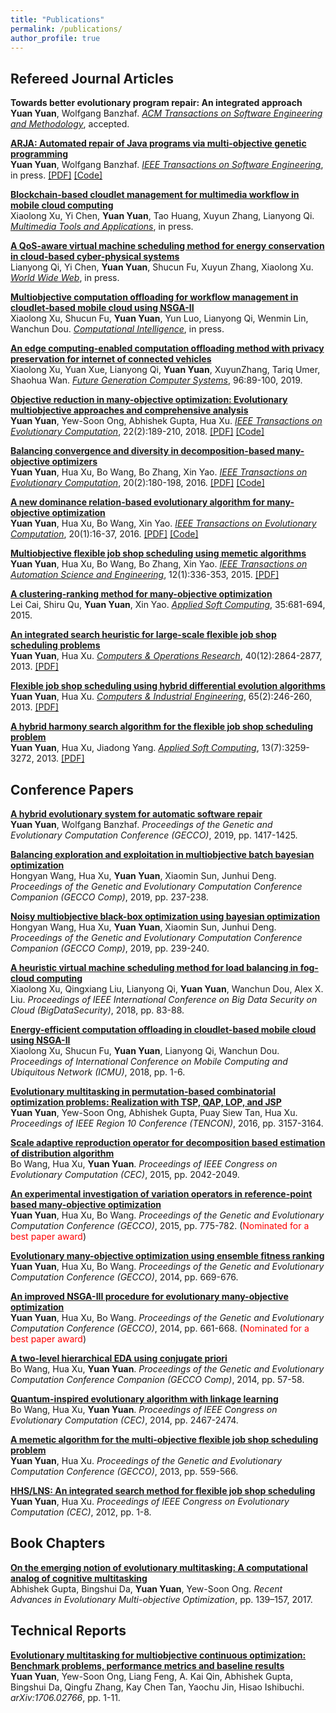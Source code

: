 ```yaml
---
title: "Publications"
permalink: /publications/
author_profile: true
---
```


## Refereed Journal Articles

<b>Towards better evolutionary program repair: An integrated approach</b> <br> 
<b>Yuan Yuan</b>, Wolfgang Banzhaf.
<i>[ACM Transactions on Software Engineering and Methodology](https://tosem.acm.org)</i>, accepted.

<b>[ARJA: Automated repair of Java programs via multi-objective genetic programming](https://doi.org/10.1109/TSE.2018.2874648)</b> <br> 
<b>Yuan Yuan</b>, Wolfgang Banzhaf.
<i>[IEEE Transactions on Software Engineering](https://www.computer.org/csdl/journal/ts)</i>, in press.
[[PDF]](http://yyxhdy.github.io/files/TSE2018.pdf)
[[Code]](https://github.com/yyxhdy/arja)


<b>[Blockchain-based cloudlet management for multimedia workflow in mobile cloud computing](https://doi.org/10.1007/s11042-019-07900-x)</b> <br> 
Xiaolong Xu, Yi Chen, <b>Yuan Yuan</b>, Tao Huang, Xuyun Zhang, Lianyong Qi.
<i>[Multimedia Tools and Applications](https://link.springer.com/journal/11042)</i>, in press.


<b>[A QoS-aware virtual machine scheduling method for energy conservation in cloud-based cyber-physical systems](https://doi.org/10.1007/s11280-019-00684-y)</b> <br> 
Lianyong Qi, Yi Chen, <b>Yuan Yuan</b>, Shucun Fu, Xuyun Zhang, Xiaolong Xu.
<i>[World Wide Web](https://link.springer.com/journal/11280)</i>, in press.


<b>[Multiobjective computation offloading for workflow management in cloudlet‐based mobile cloud using NSGA-II](https://doi.org/10.1111/coin.12197)</b> <br> 
Xiaolong Xu, Shucun Fu, <b>Yuan Yuan</b>, Yun Luo, Lianyong Qi, Wenmin Lin, Wanchun Dou.
<i>[Computational Intelligence](https://onlinelibrary.wiley.com/journal/14678640)</i>, in press.


<b>[An edge computing-enabled computation offloading method with privacy preservation for internet of connected vehicles](https://doi.org/10.1016/j.future.2019.01.012)</b> <br> 
Xiaolong Xu, Yuan Xue, Lianyong Qi, <b>Yuan Yuan</b>, XuyunZhang, Tariq Umer, Shaohua Wan.
<i>[Future Generation Computer Systems](https://www.journals.elsevier.com/future-generation-computer-systems)</i>, 96:89-100, 2019.


<b>[Objective reduction in many-objective optimization: Evolutionary multiobjective approaches and comprehensive analysis](https://doi.org/10.1109/TEVC.2017.2672668)</b> <br> 
<b>Yuan Yuan</b>, Yew-Soon Ong, Abhishek Gupta, Hua Xu.
<i>[IEEE Transactions on Evolutionary Computation](https://cis.ieee.org/publications/t-evolutionary-computation)</i>, 22(2):189-210, 2018.
[[PDF]](http://yyxhdy.github.io/files/TEVC2018.pdf)
[[Code]](https://github.com/yyxhdy/MOOR)

<b>[Balancing convergence and diversity in decomposition-based many-objective optimizers](https://doi.org/10.1109/TEVC.2015.2443001)</b> <br> 
<b>Yuan Yuan</b>, Hua Xu, Bo Wang, Bo Zhang, Xin Yao.
<i>[IEEE Transactions on Evolutionary Computation](https://cis.ieee.org/publications/t-evolutionary-computation)</i>, 20(2):180-198, 2016. 
[[PDF]](https://ieeexplore.ieee.org/stamp/stamp.jsp?tp=&arnumber=7120115)
[[Code]](http://yyxhdy.github.io/files/TEVC2016_BCDOptimizers.zip)

<b>[A new dominance relation-based evolutionary algorithm for many-objective optimization](https://doi.org/10.1109/TEVC.2015.2420112)</b> <br> 
<b>Yuan Yuan</b>, Hua Xu, Bo Wang, Xin Yao.
<i>[IEEE Transactions on Evolutionary Computation](https://cis.ieee.org/publications/t-evolutionary-computation)</i>, 20(1):16-37, 2016.
[[PDF]](https://ieeexplore.ieee.org/stamp/stamp.jsp?tp=&arnumber=7080938)
[[Code]](https://github.com/yyxhdy/ManyEAs)


<b>[Multiobjective flexible job shop scheduling using memetic algorithms](https://doi.org/10.1109/TASE.2013.2274517)</b> <br> 
<b>Yuan Yuan</b>, Hua Xu, Bo Wang, Bo Zhang, Xin Yao.
<i>[IEEE Transactions on Automation Science and Engineering](https://www.ieee-ras.org/publications/t-ase)</i>, 12(1):336-353, 2015.
[[PDF]](http://yyxhdy.github.io/files/TASE2015.pdf)


<b>[A clustering-ranking method for many-objective optimization](https://doi.org/10.1016/j.asoc.2015.06.020)</b> <br> 
Lei Cai, Shiru Qu, <b>Yuan Yuan</b>, Xin Yao.
<i>[Applied Soft Computing](https://www.journals.elsevier.com/applied-soft-computing)</i>, 35:681-694, 2015.



<b>[An integrated search heuristic for large-scale flexible job shop scheduling problems](https://doi.org/10.1016/j.cor.2013.06.010)</b> <br> 
<b>Yuan Yuan</b>, Hua Xu.
<i>[Computers & Operations Research](https://www.journals.elsevier.com/computers-and-operations-research)</i>, 40(12):2864-2877, 2013.
[[PDF]](http://yyxhdy.github.io/files/CAOR2013.pdf)


<b>[Flexible job shop scheduling using hybrid differential evolution algorithms](https://doi.org/10.1016/j.cie.2013.02.022)</b> <br> 
<b>Yuan Yuan</b>, Hua Xu.
<i>[Computers & Industrial Engineering](https://www.journals.elsevier.com/computers-and-industrial-engineering)</i>, 65(2):246-260, 2013.
[[PDF]](http://yyxhdy.github.io/files/CAIE2013.pdf)


<b>[A hybrid harmony search algorithm for the flexible job shop scheduling problem](https://doi.org/10.1016/j.asoc.2013.02.013)</b> <br> 
<b>Yuan Yuan</b>, Hua Xu, Jiadong Yang.
<i>[Applied Soft Computing](https://www.journals.elsevier.com/applied-soft-computing)</i>, 13(7):3259-3272, 2013.
[[PDF]](http://yyxhdy.github.io/files/ASOC2013.pdf)


## Conference Papers

<b>[A hybrid evolutionary system for automatic software repair](https://doi.org/10.1145/3321707.3321830)</b> <br> 
<b>Yuan Yuan</b>, Wolfgang Banzhaf.
<i>Proceedings of the Genetic and Evolutionary Computation Conference (GECCO)</i>, 2019, pp. 1417-1425.


<b>[Balancing exploration and exploitation in multiobjective batch bayesian optimization](https://doi.org/10.1145/3319619.3321962)</b> <br> 
Hongyan Wang, Hua Xu, <b>Yuan Yuan</b>, Xiaomin Sun, Junhui Deng.
<i>Proceedings of the Genetic and Evolutionary Computation Conference Companion (GECCO Comp)</i>, 2019, pp. 237-238.

<b>[Noisy multiobjective black-box optimization using bayesian optimization](https://doi.org/10.1145/3319619.3321898)</b> <br> 
Hongyan Wang, Hua Xu, <b>Yuan Yuan</b>, Xiaomin Sun, Junhui Deng.
<i>Proceedings of the Genetic and Evolutionary Computation Conference Companion (GECCO Comp)</i>, 2019, pp. 239-240.


<b>[A heuristic virtual machine scheduling method for load balancing in fog-cloud computing](https://doi.org/10.1109/BDS/HPSC/IDS18.2018.00030)</b> <br> 
Xiaolong Xu, Qingxiang Liu, Lianyong Qi, <b>Yuan Yuan</b>, Wanchun Dou, Alex X. Liu.
<i>Proceedings of IEEE International Conference on Big Data Security on Cloud (BigDataSecurity)</i>, 2018, pp. 83-88.

<b>[Energy-efficient computation offloading in cloudlet-based mobile cloud using NSGA-II](https://doi.org/10.23919/ICMU.2018.8653606)</b> <br> 
Xiaolong Xu, Shucun Fu, <b>Yuan Yuan</b>, Lianyong Qi, Wanchun Dou.
<i>Proceedings of International Conference on Mobile Computing and Ubiquitous Network (ICMU)</i>, 2018, pp. 1-6.


<b>[Evolutionary multitasking in permutation-based combinatorial optimization problems: Realization with TSP, 
QAP, LOP, and JSP](https://doi.org/10.1109/TENCON.2016.7848632)</b> <br> 
<b>Yuan Yuan</b>, Yew-Soon Ong, Abhishek Gupta, Puay Siew Tan, Hua Xu.
<i>Proceedings of IEEE Region 10 Conference (TENCON)</i>, 2016, pp. 3157-3164.



<b>[Scale adaptive reproduction operator for decomposition based estimation of distribution algorithm](https://doi.org/10.1109/CEC.2015.7257136)</b> <br> 
Bo Wang, Hua Xu, <b>Yuan Yuan</b>.
<i>Proceedings of IEEE Congress on Evolutionary Computation (CEC)</i>, 2015, pp. 2042-2049.


<b>[An experimental investigation of variation operators in reference-point based many-objective optimization](https://doi.org/10.1145/2739480.2754655)</b> <br> 
<b>Yuan Yuan</b>, Hua Xu, Bo Wang.
<i>Proceedings of the Genetic and Evolutionary Computation Conference (GECCO)</i>, 2015, pp. 775-782.
(<span style="color:red">Nominated for a best paper award</span>)

<b>[Evolutionary many-objective optimization using ensemble fitness ranking](https://doi.org/10.1145/2576768.2598345)</b> <br> 
<b>Yuan Yuan</b>, Hua Xu, Bo Wang.
<i>Proceedings of the Genetic and Evolutionary Computation Conference (GECCO)</i>, 2014, pp. 669-676.

<b>[An improved NSGA-III procedure for evolutionary many-objective optimization](https://doi.org/10.1145/2576768.2598342)</b> <br> 
<b>Yuan Yuan</b>, Hua Xu, Bo Wang.
<i>Proceedings of the Genetic and Evolutionary Computation Conference (GECCO)</i>, 2014, pp. 661-668. 
(<span style="color:red">Nominated for a best paper award</span>)


<b>[A two-level hierarchical EDA using conjugate priori](https://doi.org/10.1145/2598394.2598470)</b> <br> 
Bo Wang, Hua Xu, <b>Yuan Yuan</b>.
<i>Proceedings of the Genetic and Evolutionary Computation Conference Companion (GECCO Comp)</i>, 2014, pp. 57-58.


<b>[Quantum-inspired evolutionary algorithm with linkage learning](https://doi.org/10.1109/CEC.2014.6900410)</b> <br> 
Bo Wang, Hua Xu, <b>Yuan Yuan</b>.
<i>Proceedings of IEEE Congress on Evolutionary Computation (CEC)</i>, 2014, pp. 2467-2474.


<b>[A memetic algorithm for the multi-objective flexible job shop scheduling problem](https://doi.org/10.1145/2463372.2463431)</b> <br> 
<b>Yuan Yuan</b>, Hua Xu.
<i>Proceedings of the Genetic and Evolutionary Computation Conference (GECCO)</i>, 2013, pp. 559-566.



<b>[HHS/LNS: An integrated search method for flexible job shop scheduling](https://doi.org/10.1109/CEC.2012.6256609)</b> <br> 
<b>Yuan Yuan</b>, Hua Xu.
<i>Proceedings of IEEE Congress on Evolutionary Computation (CEC)</i>, 2012, pp. 1-8.


## Book Chapters 

<b>[On the emerging notion of evolutionary multitasking: A computational analog of cognitive multitasking](https://doi.org/10.1007/978-3-319-42978-6_5)</b> <br>
Abhishek Gupta, Bingshui Da, <b>Yuan Yuan</b>, Yew-Soon Ong.
<i>Recent Advances in Evolutionary Multi-objective Optimization</i>, pp. 139–157, 2017.


## Technical Reports

<b>[Evolutionary multitasking for multiobjective continuous optimization: Benchmark problems, performance metrics and baseline results](https://arxiv.org/abs/1706.02766)</b> <br>
<b>Yuan Yuan</b>, Yew-Soon Ong, Liang Feng, A. Kai Qin, Abhishek Gupta, Bingshui Da, Qingfu Zhang, Kay Chen Tan, Yaochu Jin, Hisao Ishibuchi.
<i>arXiv:1706.02766</i>, pp. 1-11.
